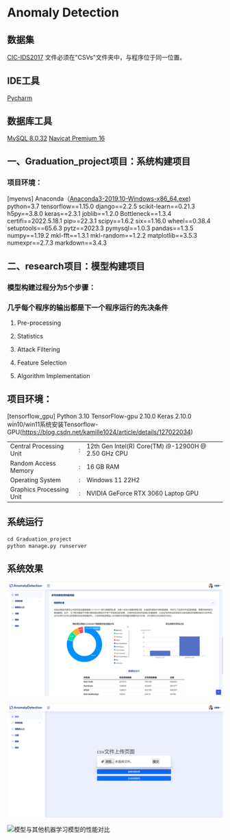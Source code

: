 # Anomaly Detection


## 数据集
[CIC-IDS2017](https://www.unb.ca/cic/datasets/ids-2017.html)
文件必须在"CSVs"文件夹中，与程序位于同一位置。

## IDE工具
[Pycharm](https://www.jetbrains.com/pycharm/)

## 数据库工具
[MySQL 8.0.32](https://downloads.mysql.com/archives/installer/)  [Navicat Premium 16](https://www.navicat.com.cn/products)


## 一、Graduation_project项目：系统构建项目
### 项目环境：
[myenvs]
Anaconda（[Anaconda3-2019.10-Windows-x86_64.exe](https://mirrors.tuna.tsinghua.edu.cn/anaconda/archive/))  python=3.7
tensorflow==1.15.0
django==2.2.5
scikit-learn==0.21.3
h5py==3.8.0
keras==2.3.1
joblib==1.2.0
Bottleneck==1.3.4
certifi==2022.5.18.1
pip==22.3.1
scipy==1.6.2
six==1.16.0
wheel==0.38.4
setuptools==65.6.3
pytz==2023.3
pymysql==1.0.3
pandas==1.3.5
numpy==1.19.2
mkl-fft==1.3.1
mkl-random==1.2.2
matplotlib==3.5.3
numexpr==2.7.3
markdown==3.4.3



## 二、research项目：模型构建项目
### 模型构建过程分为5个步骤：
### 几乎每个程序的输出都是下一个程序运行的先决条件
1. Pre-processing

2. Statistics
3. Attack Filtering
4. Feature Selection
5. Algorithm Implementation

## 项目环境：
[tensorflow_gpu]
Python 3.10
TensorFlow-gpu 2.10.0
Keras 2.10.0
win10/win11系统安装Tensorflow-GPU(https://blog.csdn.net/kamille1024/article/details/127022034)


|  | |   |
| ------ |--|  ------ |
|Central Processing Unit|:|12th Gen Intel(R) Core(TM) i9-12900H @ 2.50 GHz CPU|
| Random Access Memory	|:|	16 GB RAM|
| Operating System	|:|	Windows 11 22H2 |
| Graphics Processing Unit	|:|	NVIDIA GeForce RTX 3060 Laptop GPU|




## 系统运行
```
cd Graduation_project
python manage.py runserver
```



## 系统效果

![异常流量检测系统展示图](./img/异常流量检测系统展示图.png)

![上传文件界面](./img/上传文件界面.png)

![模型与其他机器学习模型的性能对比](./READMEimages/模型与其他机器学习模型的性能对比-1714486957478-2.png)

